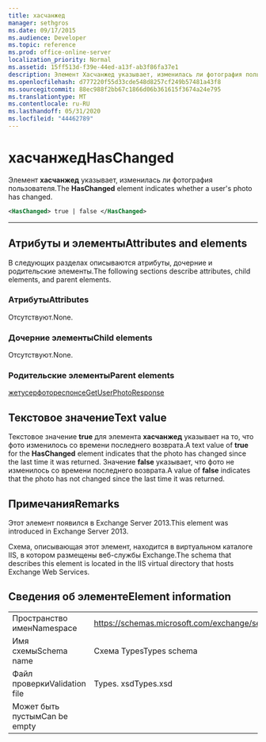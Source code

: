 ```yaml
---
title: хасчанжед
manager: sethgros
ms.date: 09/17/2015
ms.audience: Developer
ms.topic: reference
ms.prod: office-online-server
localization_priority: Normal
ms.assetid: 15ff513d-f39e-44ed-a13f-ab3f86fa37e1
description: Элемент Хасчанжед указывает, изменилась ли фотография пользователя.
ms.openlocfilehash: d777220f55d33cde548d8257cf249b57481a43f8
ms.sourcegitcommit: 88ec988f2bb67c1866d06b361615f3674a24e795
ms.translationtype: MT
ms.contentlocale: ru-RU
ms.lasthandoff: 05/31/2020
ms.locfileid: "44462789"
---
```

# <a name="haschanged"></a><span data-ttu-id="8e014-103">хасчанжед</span><span class="sxs-lookup"><span data-stu-id="8e014-103">HasChanged</span></span>

<span data-ttu-id="8e014-104">Элемент **хасчанжед** указывает, изменилась ли фотография пользователя.</span><span class="sxs-lookup"><span data-stu-id="8e014-104">The **HasChanged** element indicates whether a user's photo has changed.</span></span> 
  
```XML
<HasChanged> true | false </HasChanged>
```

 ****
## <a name="attributes-and-elements"></a><span data-ttu-id="8e014-105">Атрибуты и элементы</span><span class="sxs-lookup"><span data-stu-id="8e014-105">Attributes and elements</span></span>

<span data-ttu-id="8e014-106">В следующих разделах описываются атрибуты, дочерние и родительские элементы.</span><span class="sxs-lookup"><span data-stu-id="8e014-106">The following sections describe attributes, child elements, and parent elements.</span></span>
  
### <a name="attributes"></a><span data-ttu-id="8e014-107">Атрибуты</span><span class="sxs-lookup"><span data-stu-id="8e014-107">Attributes</span></span>

<span data-ttu-id="8e014-108">Отсутствуют.</span><span class="sxs-lookup"><span data-stu-id="8e014-108">None.</span></span>
  
### <a name="child-elements"></a><span data-ttu-id="8e014-109">Дочерние элементы</span><span class="sxs-lookup"><span data-stu-id="8e014-109">Child elements</span></span>

<span data-ttu-id="8e014-110">Отсутствуют.</span><span class="sxs-lookup"><span data-stu-id="8e014-110">None.</span></span>
  
### <a name="parent-elements"></a><span data-ttu-id="8e014-111">Родительские элементы</span><span class="sxs-lookup"><span data-stu-id="8e014-111">Parent elements</span></span>

[<span data-ttu-id="8e014-112">жетусерфотореспонсе</span><span class="sxs-lookup"><span data-stu-id="8e014-112">GetUserPhotoResponse</span></span>](getuserphotoresponse.md)
  
## <a name="text-value"></a><span data-ttu-id="8e014-113">Текстовое значение</span><span class="sxs-lookup"><span data-stu-id="8e014-113">Text value</span></span>

<span data-ttu-id="8e014-114">Текстовое значение **true** для элемента **хасчанжед** указывает на то, что фото изменилось со времени последнего возврата.</span><span class="sxs-lookup"><span data-stu-id="8e014-114">A text value of **true** for the **HasChanged** element indicates that the photo has changed since the last time it was returned.</span></span> <span data-ttu-id="8e014-115">Значение **false** указывает, что фото не изменилось со времени последнего возврата.</span><span class="sxs-lookup"><span data-stu-id="8e014-115">A value of **false** indicates that the photo has not changed since the last time it was returned.</span></span> 
  
## <a name="remarks"></a><span data-ttu-id="8e014-116">Примечания</span><span class="sxs-lookup"><span data-stu-id="8e014-116">Remarks</span></span>

<span data-ttu-id="8e014-117">Этот элемент появился в Exchange Server 2013.</span><span class="sxs-lookup"><span data-stu-id="8e014-117">This element was introduced in Exchange Server 2013.</span></span>
  
<span data-ttu-id="8e014-118">Схема, описывающая этот элемент, находится в виртуальном каталоге IIS, в котором размещены веб-службы Exchange.</span><span class="sxs-lookup"><span data-stu-id="8e014-118">The schema that describes this element is located in the IIS virtual directory that hosts Exchange Web Services.</span></span>
  
## <a name="element-information"></a><span data-ttu-id="8e014-119">Сведения об элементе</span><span class="sxs-lookup"><span data-stu-id="8e014-119">Element information</span></span>

|||
|:-----|:-----|
|<span data-ttu-id="8e014-120">Пространство имен</span><span class="sxs-lookup"><span data-stu-id="8e014-120">Namespace</span></span>  <br/> |https://schemas.microsoft.com/exchange/services/2006/types  <br/> |
|<span data-ttu-id="8e014-121">Имя схемы</span><span class="sxs-lookup"><span data-stu-id="8e014-121">Schema name</span></span>  <br/> |<span data-ttu-id="8e014-122">Схема Types</span><span class="sxs-lookup"><span data-stu-id="8e014-122">Types schema</span></span>  <br/> |
|<span data-ttu-id="8e014-123">Файл проверки</span><span class="sxs-lookup"><span data-stu-id="8e014-123">Validation file</span></span>  <br/> |<span data-ttu-id="8e014-124">Types. xsd</span><span class="sxs-lookup"><span data-stu-id="8e014-124">Types.xsd</span></span>  <br/> |
|<span data-ttu-id="8e014-125">Может быть пустым</span><span class="sxs-lookup"><span data-stu-id="8e014-125">Can be empty</span></span>  <br/> ||
   

